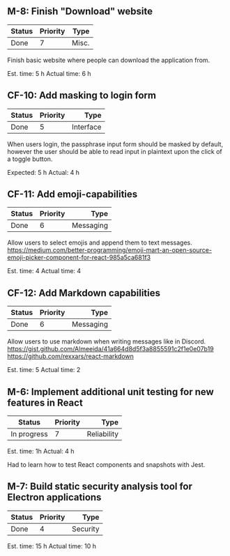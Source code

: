 ## M-8: Finish "Download" website
| Status      | Priority           | Type  |
| ------------- |-------------| -----:|
| Done | 7 | Misc. |

Finish basic website where people can download the application from.

Est. time: 5 h
Actual time: 6 h

## CF-10: Add masking to login form
| Status      | Priority           | Type  |
| ------------- |-------------| -----:|
| Done | 5 | Interface |

When users login, the passphrase input form should be masked by default, however the user should be able to read input in plaintext upon the click of a toggle button.

Expected: 5 h
Actual: 4 h

## CF-11: Add emoji-capabilities
| Status      | Priority           | Type  |
| ------------- |-------------| -----:|
| Done | 6 | Messaging |

Allow users to select emojis and append them to text messages. https://medium.com/better-programming/emoji-mart-an-open-source-emoji-picker-component-for-react-985a5ca681f3

Est. time: 4
Actual time: 4

## CF-12: Add Markdown capabilities
| Status      | Priority           | Type  |
| ------------- |-------------| -----:|
| Done | 6 | Messaging |

Allow users to use markdown when writing messages like in Discord.
https://gist.github.com/Almeeida/41a664d8d5f3a8855591c2f1e0e07b19
https://github.com/rexxars/react-markdown

Est. time: 5
Actual time: 2

## M-6: Implement additional unit testing for new features in React
| Status      | Priority           | Type  |
| ------------- |-------------| -----:|
| In progress | 7 | Reliability |

Est. time: 1h
Actual: 4 h

Had to learn how to test React components and snapshots with Jest.

## M-7: Build static security analysis tool for Electron applications
| Status      | Priority           | Type  |
| ------------- |-------------| -----:|
| Done | 4 | Security |

Est. time: 15 h
Actual time: 10 h